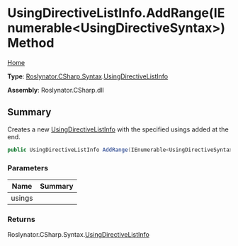 # UsingDirectiveListInfo\.AddRange\(IEnumerable\<UsingDirectiveSyntax>\) Method

[Home](../../../../../README.md)

**Type**: [Roslynator.CSharp.Syntax](../../README.md)\.[UsingDirectiveListInfo](../README.md)

**Assembly**: Roslynator\.CSharp\.dll

## Summary

Creates a new [UsingDirectiveListInfo](../README.md) with the specified usings added at the end\.

```csharp
public UsingDirectiveListInfo AddRange(IEnumerable<UsingDirectiveSyntax> usings)
```

### Parameters

| Name | Summary |
| ---- | ------- |
| usings | |

### Returns

Roslynator\.CSharp\.Syntax\.[UsingDirectiveListInfo](../README.md)

